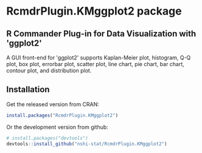 
# RcmdrPlugin.KMggplot2 package


## R Commander Plug-in for Data Visualization with 'ggplot2'

A GUI front-end for 'ggplot2' supports Kaplan-Meier plot, histogram, Q-Q plot, box plot, errorbar plot, scatter plot, line chart, pie chart, bar chart, contour plot, and distribution plot.


## Installation

Get the released version from CRAN:

```R
install.packages("RcmdrPlugin.KMggplot2")
```

Or the development version from github:

```R
# install.packages("devtools")
devtools::install_github("nshi-stat/RcmdrPlugin.KMggplot2")
```

